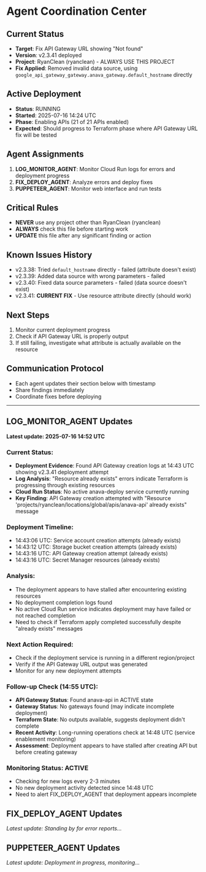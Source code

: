 # Agent Coordination Center

## Current Status
- **Target**: Fix API Gateway URL showing "Not found" 
- **Version**: v2.3.41 deployed
- **Project**: RyanClean (ryanclean) - ALWAYS USE THIS PROJECT
- **Fix Applied**: Removed invalid data source, using `google_api_gateway_gateway.anava_gateway.default_hostname` directly

## Active Deployment
- **Status**: RUNNING
- **Started**: 2025-07-16 14:24 UTC
- **Phase**: Enabling APIs (21 of 21 APIs enabled)
- **Expected**: Should progress to Terraform phase where API Gateway URL fix will be tested

## Agent Assignments
1. **LOG_MONITOR_AGENT**: Monitor Cloud Run logs for errors and deployment progress
2. **FIX_DEPLOY_AGENT**: Analyze errors and deploy fixes
3. **PUPPETEER_AGENT**: Monitor web interface and run tests

## Critical Rules
- **NEVER** use any project other than RyanClean (ryanclean)
- **ALWAYS** check this file before starting work
- **UPDATE** this file after any significant finding or action

## Known Issues History
- v2.3.38: Tried `default_hostname` directly - failed (attribute doesn't exist)
- v2.3.39: Added data source with wrong parameters - failed  
- v2.3.40: Fixed data source parameters - failed (data source doesn't exist)
- v2.3.41: **CURRENT FIX** - Use resource attribute directly (should work)

## Next Steps
1. Monitor current deployment progress
2. Check if API Gateway URL is properly output
3. If still failing, investigate what attribute is actually available on the resource

## Communication Protocol
- Each agent updates their section below with timestamp
- Share findings immediately
- Coordinate fixes before deploying

---

## LOG_MONITOR_AGENT Updates
**Latest update: 2025-07-16 14:52 UTC**

### Current Status:
- **Deployment Evidence**: Found API Gateway creation logs at 14:43 UTC showing v2.3.41 deployment attempt
- **Log Analysis**: "Resource already exists" errors indicate Terraform is progressing through existing resources
- **Cloud Run Status**: No active anava-deploy service currently running
- **Key Finding**: API Gateway creation attempted with "Resource 'projects/ryanclean/locations/global/apis/anava-api' already exists" message

### Deployment Timeline:
- 14:43:06 UTC: Service account creation attempts (already exists)
- 14:43:12 UTC: Storage bucket creation attempts (already exists) 
- 14:43:16 UTC: API Gateway creation attempt (already exists)
- 14:43:16 UTC: Secret Manager resources (already exists)

### Analysis:
- The deployment appears to have stalled after encountering existing resources
- No deployment completion logs found
- No active Cloud Run service indicates deployment may have failed or not reached completion
- Need to check if Terraform apply completed successfully despite "already exists" messages

### Next Action Required:
- Check if the deployment service is running in a different region/project
- Verify if the API Gateway URL output was generated
- Monitor for any new deployment attempts

### Follow-up Check (14:55 UTC):
- **API Gateway Status**: Found anava-api in ACTIVE state
- **Gateway Status**: No gateways found (may indicate incomplete deployment)
- **Terraform State**: No outputs available, suggests deployment didn't complete
- **Recent Activity**: Long-running operations check at 14:48 UTC (service enablement monitoring)
- **Assessment**: Deployment appears to have stalled after creating API but before creating gateway

### Monitoring Status: ACTIVE
- Checking for new logs every 2-3 minutes
- No new deployment activity detected since 14:48 UTC
- Need to alert FIX_DEPLOY_AGENT that deployment appears incomplete

## FIX_DEPLOY_AGENT Updates  
*Latest update: Standing by for error reports...*

## PUPPETEER_AGENT Updates
*Latest update: Deployment in progress, monitoring...*